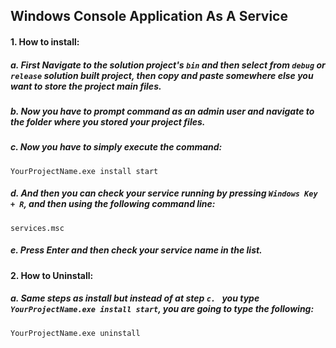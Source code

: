 ## Windows Console Application As A Service

#### 1. How to install:

##### a. First Navigate to the solution project's ```bin``` and then select from ```debug``` or ```release``` solution built project, then copy and paste somewhere else you want to store the project main files.

##### b. Now you have to prompt command as an admin user and navigate to the folder where you stored your project files.

##### c. Now you have to simply execute the command:
```YourProjectName.exe install start```

##### d. And then you can check your service running by pressing ```Windows Key + R```, and then using the following command line:
```services.msc```

##### e. Press Enter and then check your service name in the list.

#### 2. How to Uninstall:

##### a. Same steps as install but instead of at step ```c. ``` you type ```YourProjectName.exe install start```, you are going to type the following:
```YourProjectName.exe uninstall```
